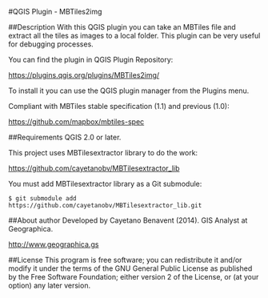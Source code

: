 #QGIS Plugin - MBTiles2img

##Description
With this QGIS plugin you can take an MBTiles file and extract all the tiles as images to a local folder.
This plugin can be very useful for debugging processes.

You can find the plugin in QGIS Plugin Repository:

https://plugins.qgis.org/plugins/MBTiles2img/

To install it you can use the QGIS plugin manager from the Plugins menu.

Compliant with MBTiles stable specification (1.1) and previous (1.0):

https://github.com/mapbox/mbtiles-spec

##Requirements
QGIS 2.0 or later.

This project uses MBTilesextractor library to do the work:

https://github.com/cayetanobv/MBTilesextractor_lib

You must add MBTilesextractor library as a Git submodule:

```
$ git submodule add https://github.com/cayetanobv/MBTilesextractor_lib.git
```

##About author
Developed by Cayetano Benavent (2014).
GIS Analyst at Geographica.

http://www.geographica.gs

##License
This program is free software; you can redistribute it and/or modify
it under the terms of the GNU General Public License as published by
the Free Software Foundation; either version 2 of the License, or
(at your option) any later version.
